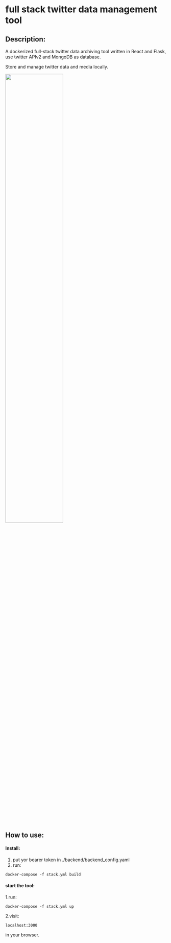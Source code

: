 # full stack twitter data management tool

## Description:
 A dockerized full-stack twitter data archiving tool written in React and Flask, use twitter APIv2 and MongoDB as database. 
 
 Store and manage twitter data and media locally.
 
<img src="https://github.com/lusixing/full-stack-twitter-data-archiving-tool/blob/main/asset/img1.jpg" width=60% height=60%>

## How to use:
#### Install:
1. put yor bearer token in ./backend/backend_config.yaml
2. run: 
```
docker-compose -f stack.yml build
```

#### start the tool:
1.run:
```
docker-compose -f stack.yml up
```
2.visit:
```
localhost:3000
```
in your browser.
